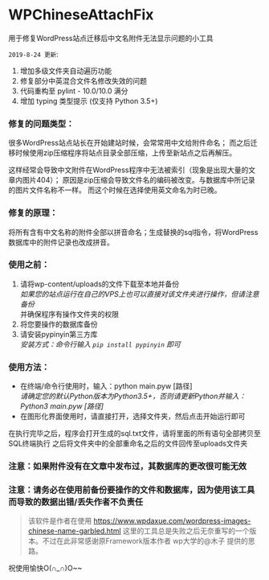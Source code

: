 # WPChineseAttachFix
用于修复WordPress站点迁移后中文名附件无法显示问题的小工具

`2019-8-24 更新`:
1. 增加多级文件夹自动遍历功能
2. 修复部分中英混合文件名修改失效的问题
3. 代码重构至 pylint - 10.0/10.0 满分
4. 增加 typing 类型提示 (仅支持 Python 3.5+)

### 修复的问题类型：
很多WordPress站点站长在开始建站时候，会常常用中文给附件命名；
而之后迁移时候使用zip压缩程序将站点目录全部压缩，上传至新站点之后再解压。

这样经常会导致中文附件在WordPress程序中无法被索引（现象是出现大量的文章内图片404）；
原因是zip压缩会导致文件名的编码被改变。与数据库中所记录的图片文件名称不一样。
而这个时候在选择使用英文命名为时已晚。

### 修复的原理：
  将所有含有中文名称的附件全部以拼音命名；生成替换的sql指令，将WordPress数据库中的附件记录也改成拼音。

### 使用之前：
1. 请将wp-content/uploads的文件下载至本地并备份  
  *如果您的站点运行在自己的VPS上也可以直接对该文件夹进行操作，但请注意备份*  
  并确保程序有操作文件夹的权限
2. 将您要操作的数据库备份
3. 请安装pypinyin第三方库  
    *安装方式：命令行输入 `pip install pypinyin` 即可*

### 使用方法：
- 在终端/命令行使用时，输入：python main.pyw [路径]  
   *请确定您的默认Python版本为Python3.5+，否则请更新Python并输入：Python3 main.pyw [路径]*
  
- 在图形化界面使用时，请直接打开，选择文件夹，然后点击开始运行即可

在执行完毕之后，程序会打开生成的sql.txt文件，请将里面的所有语句全部拷贝至SQL终端执行
之后将文件夹中的全部重命名之后的文件回传至uploads文件夹

### 注意：如果附件没有在文章中发布过，其数据库的更改很可能无效
### 注意：请务必在使用前备份要操作的文件和数据库，因为使用该工具而导致的数据出错/丢失作者不负责任

> 该软件是作者在使用 https://www.wpdaxue.com/wordpress-images-chinese-name-garbled.html 这里的工具总是失败之后无奈重写的一个版本。不过在此非常感谢原Framework版本作者 wp大学的@木子 提供的思路。

祝使用愉快O(∩_∩)O~~
